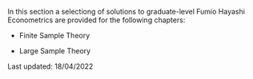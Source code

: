 In this section a selectiong of solutions to graduate-level Fumio Hayashi Econometrics are provided for the following chapters:

- Finite Sample Theory

- Large Sample Theory


Last updated: 18/04/2022
